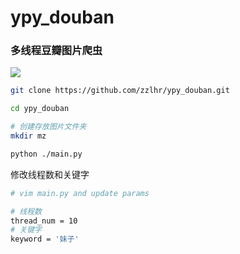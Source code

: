 # ypy_douban

### 多线程豆瓣图片爬虫

![](https://ws1.sinaimg.cn/large/005tjobOly1ft8a9nzkftg30vs0nkqv5.gif)
```bash
git clone https://github.com/zzlhr/ypy_douban.git

cd ypy_douban

# 创建存放图片文件夹
mkdir mz

python ./main.py

```

修改线程数和关键字

```bash
# vim main.py and update params

# 线程数
thread_num = 10
# 关键字
keyword = '妹子'
```
